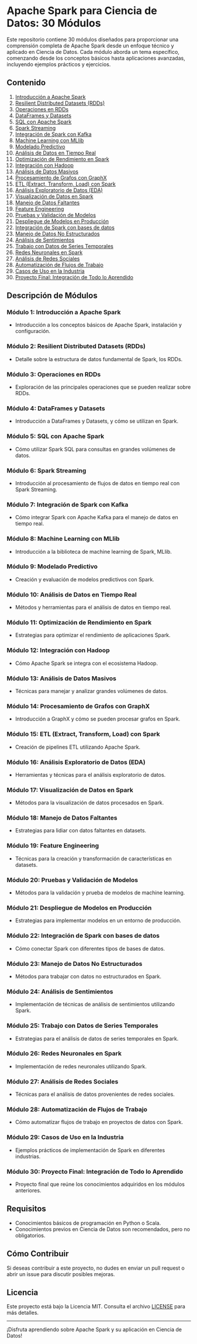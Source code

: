 # Apache Spark para Ciencia de Datos: 30 Módulos

Este repositorio contiene 30 módulos diseñados para proporcionar una comprensión completa de Apache Spark desde un enfoque técnico y aplicado en Ciencia de Datos. Cada módulo aborda un tema específico, comenzando desde los conceptos básicos hasta aplicaciones avanzadas, incluyendo ejemplos prácticos y ejercicios.

## Contenido

1. [Introducción a Apache Spark](#módulo-1-introducción-a-apache-spark)
2. [Resilient Distributed Datasets (RDDs)](#módulo-2-resilient-distributed-datasets-rdds)
3. [Operaciones en RDDs](#módulo-3-operaciones-en-rdds)
4. [DataFrames y Datasets](#módulo-4-dataframes-y-datasets)
5. [SQL con Apache Spark](#módulo-5-sql-con-apache-spark)
6. [Spark Streaming](#módulo-6-spark-streaming)
7. [Integración de Spark con Kafka](#módulo-7-integración-de-spark-con-kafka)
8. [Machine Learning con MLlib](#módulo-8-machine-learning-con-mllib)
9. [Modelado Predictivo](#módulo-9-modelado-predictivo)
10. [Análisis de Datos en Tiempo Real](#módulo-10-análisis-de-datos-en-tiempo-real)
11. [Optimización de Rendimiento en Spark](#módulo-11-optimización-de-rendimiento-en-spark)
12. [Integración con Hadoop](#módulo-12-integración-con-hadoop)
13. [Análisis de Datos Masivos](#módulo-13-análisis-de-datos-masivos)
14. [Procesamiento de Grafos con GraphX](#módulo-14-procesamiento-de-grafos-con-graphx)
15. [ETL (Extract, Transform, Load) con Spark](#módulo-15-etl-extract-transform-load-con-spark)
16. [Análisis Exploratorio de Datos (EDA)](#módulo-16-análisis-exploratorio-de-datos-eda)
17. [Visualización de Datos en Spark](#módulo-17-visualización-de-datos-en-spark)
18. [Manejo de Datos Faltantes](#módulo-18-manejo-de-datos-faltantes)
19. [Feature Engineering](#módulo-19-feature-engineering)
20. [Pruebas y Validación de Modelos](#módulo-20-pruebas-y-validación-de-modelos)
21. [Despliegue de Modelos en Producción](#módulo-21-despliegue-de-modelos-en-producción)
22. [Integración de Spark con bases de datos](#módulo-22-integración-de-spark-con-bases-de-datos)
23. [Manejo de Datos No Estructurados](#módulo-23-manejo-de-datos-no-estructurados)
24. [Análisis de Sentimientos](#módulo-24-análisis-de-sentimientos)
25. [Trabajo con Datos de Series Temporales](#módulo-25-trabajo-con-datos-de-series-temporales)
26. [Redes Neuronales en Spark](#módulo-26-redes-neuronales-en-spark)
27. [Análisis de Redes Sociales](#módulo-27-análisis-de-redes-sociales)
28. [Automatización de Flujos de Trabajo](#módulo-28-automatización-de-flujos-de-trabajo)
29. [Casos de Uso en la Industria](#módulo-29-casos-de-uso-en-la-industria)
30. [Proyecto Final: Integración de Todo lo Aprendido](#módulo-30-proyecto-final-integración-de-todo-lo-aprendido)

## Descripción de Módulos

### Módulo 1: Introducción a Apache Spark
- Introducción a los conceptos básicos de Apache Spark, instalación y configuración.

### Módulo 2: Resilient Distributed Datasets (RDDs)
- Detalle sobre la estructura de datos fundamental de Spark, los RDDs.

### Módulo 3: Operaciones en RDDs
- Exploración de las principales operaciones que se pueden realizar sobre RDDs.

### Módulo 4: DataFrames y Datasets
- Introducción a DataFrames y Datasets, y cómo se utilizan en Spark.

### Módulo 5: SQL con Apache Spark
- Cómo utilizar Spark SQL para consultas en grandes volúmenes de datos.

### Módulo 6: Spark Streaming
- Introducción al procesamiento de flujos de datos en tiempo real con Spark Streaming.

### Módulo 7: Integración de Spark con Kafka
- Cómo integrar Spark con Apache Kafka para el manejo de datos en tiempo real.

### Módulo 8: Machine Learning con MLlib
- Introducción a la biblioteca de machine learning de Spark, MLlib.

### Módulo 9: Modelado Predictivo
- Creación y evaluación de modelos predictivos con Spark.

### Módulo 10: Análisis de Datos en Tiempo Real
- Métodos y herramientas para el análisis de datos en tiempo real.

### Módulo 11: Optimización de Rendimiento en Spark
- Estrategias para optimizar el rendimiento de aplicaciones Spark.

### Módulo 12: Integración con Hadoop
- Cómo Apache Spark se integra con el ecosistema Hadoop.

### Módulo 13: Análisis de Datos Masivos
- Técnicas para manejar y analizar grandes volúmenes de datos.

### Módulo 14: Procesamiento de Grafos con GraphX
- Introducción a GraphX y cómo se pueden procesar grafos en Spark.

### Módulo 15: ETL (Extract, Transform, Load) con Spark
- Creación de pipelines ETL utilizando Apache Spark.

### Módulo 16: Análisis Exploratorio de Datos (EDA)
- Herramientas y técnicas para el análisis exploratorio de datos.

### Módulo 17: Visualización de Datos en Spark
- Métodos para la visualización de datos procesados en Spark.

### Módulo 18: Manejo de Datos Faltantes
- Estrategias para lidiar con datos faltantes en datasets.

### Módulo 19: Feature Engineering
- Técnicas para la creación y transformación de características en datasets.

### Módulo 20: Pruebas y Validación de Modelos
- Métodos para la validación y prueba de modelos de machine learning.

### Módulo 21: Despliegue de Modelos en Producción
- Estrategias para implementar modelos en un entorno de producción.

### Módulo 22: Integración de Spark con bases de datos
- Cómo conectar Spark con diferentes tipos de bases de datos.

### Módulo 23: Manejo de Datos No Estructurados
- Métodos para trabajar con datos no estructurados en Spark.

### Módulo 24: Análisis de Sentimientos
- Implementación de técnicas de análisis de sentimientos utilizando Spark.

### Módulo 25: Trabajo con Datos de Series Temporales
- Estrategias para el análisis de datos de series temporales en Spark.

### Módulo 26: Redes Neuronales en Spark
- Implementación de redes neuronales utilizando Spark.

### Módulo 27: Análisis de Redes Sociales
- Técnicas para el análisis de datos provenientes de redes sociales.

### Módulo 28: Automatización de Flujos de Trabajo
- Cómo automatizar flujos de trabajo en proyectos de datos con Spark.

### Módulo 29: Casos de Uso en la Industria
- Ejemplos prácticos de implementación de Spark en diferentes industrias.

### Módulo 30: Proyecto Final: Integración de Todo lo Aprendido
- Proyecto final que reúne los conocimientos adquiridos en los módulos anteriores.

## Requisitos
- Conocimientos básicos de programación en Python o Scala.
- Conocimientos previos en Ciencia de Datos son recomendados, pero no obligatorios.

## Cómo Contribuir
Si deseas contribuir a este proyecto, no dudes en enviar un pull request o abrir un issue para discutir posibles mejoras.

## Licencia
Este proyecto está bajo la Licencia MIT. Consulta el archivo [LICENSE](LICENSE) para más detalles.

---

¡Disfruta aprendiendo sobre Apache Spark y su aplicación en Ciencia de Datos!
